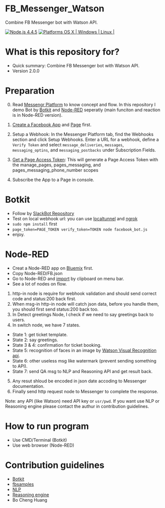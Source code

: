 # FB_Messenger_Watson
Combine FB Messenger bot with Watson API.

[![Node.js 4.4.5](https://img.shields.io/badge/Node.js-4.4.5-orange.svg)](https://nodejs.org/en/)
[![Platforms OS X | Windows | Linux |](https://img.shields.io/badge/Platforms-OS%20X%20%7C%20Windows%20%7C%20Linux%20-lightgray.svg)](https://nodejs.org/en/)

# What is this repository for? ###

* Quick summary: Combine FB Messenger bot with Watson API.
* Version 2.0.0

# Preparation ###

0. Read [Messengr Platform](https://developers.facebook.com/docs/messenger-platform/product-overview/setup) to know concept and flow. In this repository I demo Bot by [Botkit](https://github.com/howdyai/botkit) and [Node-RED](http://nodered.org/) seperatly (main funciton and reaction is in Node-RED version).

1. [Create a Facebook App](https://developers.facebook.com/quickstarts/?platform=web) and [Page](https://www.facebook.com/pages/create/) first.

2. Setup a Webhook: In the Messenger Platform tab, find the Webhooks section and click Setup Webhooks. Enter a URL for a webhook, define a `Verify Token` and select `message_deliveries`, `messages`, `messaging_optins`, and `messaging_postbacks` under Subscription Fields.

3. [Get a Page Access Token](https://developers.facebook.com/quickstarts/?platform=web): This will generate a Page Access Token with the manage_pages, pages_messaging, and pages_messaging_phone_number scopes

4. Subscribe the App to a Page in console.

# Botkit ###

* Follow by [SlackBot Repository](https://github.com/BoChengHuang/SlackBot_Watson)
* Test on local webhook url: you can use [localtunnel](https://localtunnel.github.io/www/) and [ngrok](https://ngrok.com)
* `sudo npm install` first 
* `page_token=PAGE_TOKEN verify_token=TOKEN node facebook_bot.js`
* enjoy.

# Node-RED ###

* Creat a Node-RED app on [Bluemix](https://console.ng.bluemix.net/docs/starters/Node-RED/nodered.html#nodered) first.
* Copy Node-RED/FB.json
* Go to Node-RED and [import](http://developers.sensetecnic.com/article/how-to-import-a-node-red-flow/) by clipboard on menu bar.
* See a lot of nodes on flow.

1. http-in node is require for webhook validation and should send correct code and status:200 back first.
2. When msg-in http-in node will catch json data, before you handle them, you should first send status:200 back too.
3. In Detect greetings Node, I check if we need to say greetings back to users.
4. In switch node, we have 7 states.
  * State 1: get ticket template.
  * State 2: say greetings.
  * State 3 & 4: confirmation for ticket booking.
  * State 5: recognition of faces in an image by [Watson Visual Recognition api](https://www.ibm.com/watson/developercloud/doc/visual-recognition/).
  * State 6: other useless msg like watermark (prevent sending something to API).
  * State 7: send QA msg to NLP and Reasoning API and get result back.
5. Any resut shloud be encoded in json date accoding to Messenger documentation.
6. Finally send http request node to Messenger to complete the response.

Note: any API (like Watson) need API key or `usr/pwd`. If you want use NLP or Reasoning engine please contact the authur in contribution guidelines.

# How to run program ###
* Use CMD/Terminal (Botkit)
* Use web browser (Node-RED)

# Contribution guidelines ###
* [Botkit](https://github.com/howdyai/botkit)
* [fbsamples](https://github.com/fbsamples/messenger-platform-samples)
* [NLP](https://github.com/jarwow)
* [Reasoning engine](https://github.com/jimmyliao)
* Bo Cheng Huang

